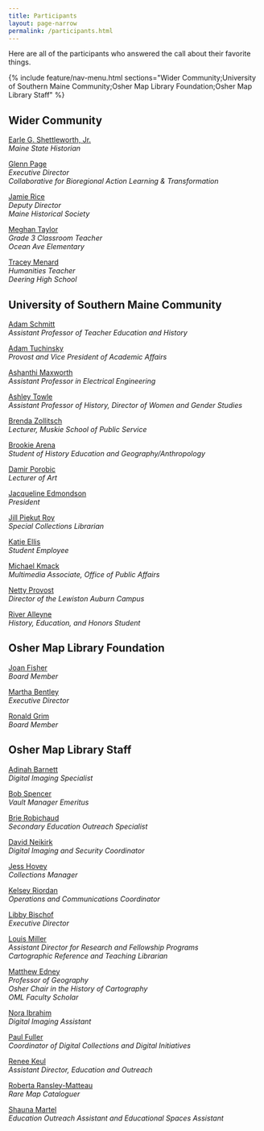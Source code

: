 ```yaml
---
title: Participants
layout: page-narrow
permalink: /participants.html
---
```


Here are all of the participants who answered the call about their favorite things.

{% include feature/nav-menu.html sections="Wider Community;University of Southern Maine Community;Osher Map Library Foundation;Osher Map Library Staff" %}

## Wider Community
[Earle G. Shettleworth, Jr.](browse.html#Earle%20G.%20Shettleworth,%20Jr.)\
*Maine State Historian*

[Glenn Page](browse.html#glenn%20page)\
*Executive Director\
Collaborative for Bioregional Action Learning & Transformation*

[Jamie Rice](browse.html#jamie%20rice)\
*Deputy Director\
Maine Historical Society*

[Meghan Taylor](browse.html#meghan%20taylor)\
*Grade 3 Classroom Teacher\
Ocean Ave Elementary*

[Tracey Menard](browse.html#tracey%20menard)\
*Humanities Teacher\
Deering High School*

## University of Southern Maine Community
[Adam Schmitt](browse.html#adam%20schmitt)\
*Assistant Professor of Teacher Education and History*

[Adam Tuchinsky](browse.html#adam%20tuchinsky)\
*Provost and Vice President of Academic Affairs*

[Ashanthi Maxworth](browse.html#ashanthi%20maxworth)\
*Assistant Professor in Electrical Engineering*

[Ashley Towle](browse.html#ashley%20towle)\
*Assistant Professor of History, Director of Women and Gender Studies*

[Brenda Zollitsch](browse.html#brenda%20zollitsch)\
*Lecturer, Muskie School of Public Service*

[Brookie Arena](browse.html#brookie%20arena)\
*Student of History Education and Geography/Anthropology*

[Damir Porobic](browse.html#damir%20porobic)\
*Lecturer of Art*

[Jacqueline Edmondson](browse.html#jacqueline%20edmondson)\
*President*

[Jill Piekut Roy](browse.html#jill%20piekut%20roy)\
*Special Collections Librarian*

[Katie Ellis](browse.html#katie%20ellis)\
*Student Employee*

[Michael Kmack](browse.html#michael%20kmack)\
*Multimedia Associate, Office of Public Affairs*

[Netty Provost](browse.html#netty%20provost)\
*Director of the Lewiston Auburn Campus*

[River Alleyne](browse.html#river%20alleyne)\
*History, Education, and Honors Student*

## Osher Map Library Foundation
[Joan Fisher](browse.html#joan%20fisher)\
*Board Member*

[Martha Bentley](browse.html#martha%20bentley)\
*Executive Director*

[Ronald Grim](browse.html#ronald%20grim)\
*Board Member*

## Osher Map Library Staff
[Adinah Barnett](browse.html#adinah%20barnett)\
*Digital Imaging Specialist*

[Bob Spencer](browse.html#bob%20spencer)\
*Vault Manager Emeritus*

[Brie Robichaud](browse.html#brie%20robichaud)\
*Secondary Education Outreach Specialist*

[David Neikirk](browse.html#david%20neikirk)\
*Digital Imaging and Security Coordinator*

[Jess Hovey](browse.html#jess%20hovey)\
*Collections Manager*

[Kelsey Riordan](browse.html#kelsey%20riordan)\
*Operations and Communications Coordinator*

[Libby Bischof](browse.html#libby%20bischof)\
*Executive Director*

[Louis Miller](browse.html#louis%20miller)\
*Assistant Director for Research and Fellowship Programs\
Cartographic Reference and Teaching Librarian*

[Matthew Edney](browse.html#matthew%20edney)\
*Professor of Geography\
Osher Chair in the History of Cartography\
OML Faculty Scholar*

[Nora Ibrahim](browse.html#nora%20ibrahim)\
*Digital Imaging Assistant*

[Paul Fuller](browse.html#paul%20fuller)\
*Coordinator of Digital Collections and Digital Initiatives*

[Renee Keul](browse.html#renee%20keul)\
*Assistant Director, Education and Outreach*

[Roberta Ransley-Matteau](browse.html#roberta%20ransley-matteau)\
*Rare Map Cataloguer*

[Shauna Martel](browse.html#shauna%20martel)\
*Education Outreach Assistant and Educational Spaces Assistant*